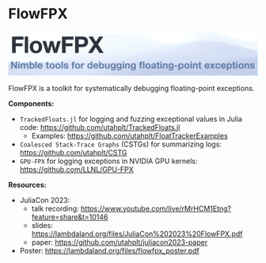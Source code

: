 FlowFPX
===

![FlowFPX: Nimble Tools for Debugging Floating-Point Exceptions](https://github.com/utahplt/flowfpx/blob/main/src/title.png)


FlowFPX is a toolkit for systematically debugging floating-point exceptions.

**Components:**

* `TrackedFloats.jl` for logging and fuzzing exceptional values in Julia code:
  <https://github.com/utahplt/TrackedFloats.jl>
  - Examples: <https://github.com/utahplt/FloatTrackerExamples>
* `Coalesced Stack-Trace Graphs` (CSTGs) for summarizing logs:
  <https://github.com/utahplt/CSTG>
* `GPU-FPX` for logging exceptions in NVIDIA GPU kernels:
  <https://github.com/LLNL/GPU-FPX>

**Resources:**

* JuliaCon 2023:
  - talk recording: <https://www.youtube.com/live/rMrHCM1Etng?feature=share&t=10146>
  - slides: <https://lambdaland.org/files/JuliaCon%202023%20FlowFPX.pdf>
  - paper: <https://github.com/utahplt/juliacon2023-paper>
* Poster:
  <https://lambdaland.org/files/flowfpx_poster.pdf>


